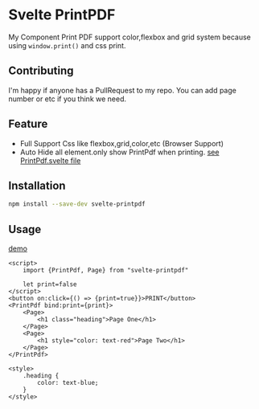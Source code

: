 # Svelte PrintPDF
My Component Print PDF support color,flexbox and grid system because using `window.print()` and css print. 

## Contributing
I'm happy if anyone has a PullRequest to my repo. You can add page number or etc if you think we need.


## Feature
- Full Support Css like flexbox,grid,color,etc (Browser Support)
- Auto Hide all element.only show PrintPdf when printing. [see PrintPdf.svelte file](./src/PrintPdf.svelte)

## Installation
```bash
npm install --save-dev svelte-printpdf
```

## Usage
[demo](https://svelte.dev/repl/ab8b266dda544e3f8cb6f90430c3e7ea?version=3.50.1)
```svelte
<script>
    import {PrintPdf, Page} from "svelte-printpdf"

    let print=false
</script>
<button on:click={() => {print=true}}>PRINT</button>
<PrintPdf bind:print={print}>
    <Page>
        <h1 class="heading">Page One</h1>
    </Page>
    <Page>
        <h1 style="color: text-red">Page Two</h1>
    </Page>
</PrintPdf>

<style>
    .heading {
        color: text-blue;
    }
</style>
```